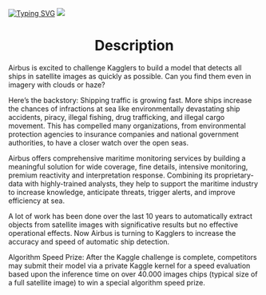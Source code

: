 
[![Typing SVG](https://readme-typing-svg.herokuapp.com?color=%2336BCF7&lines=Airbus+Ship+Detection+Challenge)](https://git.io/typing-svg)
<img src = "https://www.mdpi.com/sensors/sensors-22-02713/article_deploy/html/images/sensors-22-02713-g006.png" >
<h1 align="center"> Description</h1>
Airbus is excited to challenge Kagglers to build a model that detects all ships in satellite images as quickly as possible. Can you find them even in imagery with clouds or haze?

Here’s the backstory: Shipping traffic is growing fast. More ships increase the chances of infractions at sea like environmentally devastating ship accidents, piracy, illegal fishing, drug trafficking, and illegal cargo movement. This has compelled many organizations, from environmental protection agencies to insurance companies and national government authorities, to have a closer watch over the open seas.

Airbus offers comprehensive maritime monitoring services by building a meaningful solution for wide coverage, fine details, intensive monitoring, premium reactivity and interpretation response. Combining its proprietary-data with highly-trained analysts, they help to support the maritime industry to increase knowledge, anticipate threats, trigger alerts, and improve efficiency at sea.

A lot of work has been done over the last 10 years to automatically extract objects from satellite images with significative results but no effective operational effects. Now Airbus is turning to Kagglers to increase the accuracy and speed of automatic ship detection.

Algorithm Speed Prize: After the Kaggle challenge is complete, competitors may submit their model via a private Kaggle kernel for a speed evaluation based upon the inference time on over 40.000 images chips (typical size of a full satellite image) to win a special algorithm speed prize.

